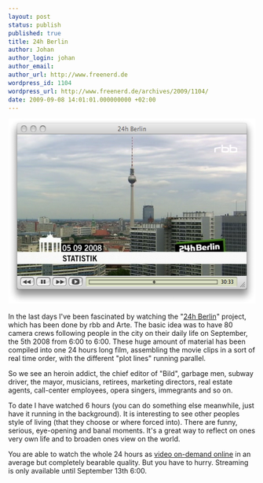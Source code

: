 ```yaml
---
layout: post
status: publish
published: true
title: 24h Berlin
author: Johan
author_login: johan
author_email:
author_url: http://www.freenerd.de
wordpress_id: 1104
wordpress_url: http://www.freenerd.de/archives/2009/1104/
date: 2009-09-08 14:01:01.000000000 +02:00
---
```

<p class="attachment"><img width="552" height="377" title="Bild 1" alt="" class="attachment-medium" src="/assets/24hberlin.png"/></a></p>

In the last days I've been fascinated by watching the "<a href="http://24hberlin.de/">24h Berlin</a>" project, which has been done by rbb and Arte. The basic idea was to have 80 camera crews following people in the city on their daily life on September, the 5th 2008 from 6:00 to 6:00. These huge amount of material has been compiled into one 24 hours long film, assembling the movie clips in a sort of real time order, with the different "plot lines" running parallel.

So we see an heroin addict, the chief editor of "Bild", garbage men, subway driver, the mayor, musicians, retirees, marketing directors, real estate agents, call-center employees, opera singers, immegrants and so on.

To date I have watched 6 hours (you can do something else meanwhile, just have it running in the background). It is interesting to see other peoples style of living (that they choose or where forced into). There are funny, serious, eye-opening and banal moments. It's a great way to reflect on ones very own life and to broaden ones view on the world.

You are able to watch the whole 24 hours as <a href="http://rbb-online.de/themen/dossiers/24h_berlin/24h_berlin/24hberlin_video_ondemand_verteilseite.html">video on-demand online</a> in an average but completely bearable quality. But you have to hurry. Streaming is only available until September 13th 6:00.
